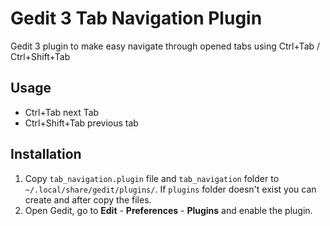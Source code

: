 # Gedit 3 Tab Navigation Plugin #

Gedit 3 plugin to make easy navigate through opened tabs using Ctrl+Tab / Ctrl+Shift+Tab

## Usage ##
*   Ctrl+Tab next Tab
*   Ctrl+Shift+Tab previous tab

## Installation ##
1. Copy `tab_navigation.plugin` file and `tab_navigation` folder to `~/.local/share/gedit/plugins/`. If `plugins` folder doesn't exist you can create and after copy the files.
2. Open Gedit, go to **Edit** - **Preferences** - **Plugins** and  enable the plugin.
